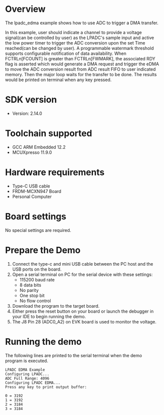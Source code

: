Overview
========

The lpadc_edma example shows how to use ADC to trigger a DMA transfer. 

In this example, user should indicate a channel to provide a voltage signal(can be controlled by user) as the LPADC's sample input
and active the low power timer to trigger the ADC conversion upon the set Time reached(can be changed by user). A programmable watermark
threshold supports configurable notification of data availability. When FCTRLn[FCOUNT] is greater than FCTRLn[FWMARK], the associated RDY
flag is asserted which would generate a DMA request and trigger the eDMA to move the ADC conversion result from ADC result FIFO to user
indicated memory. Then the major loop waits for the transfer to be done. The results would be printed on terminal when any key pressed.


SDK version
===========
- Version: 2.14.0

Toolchain supported
===================
- GCC ARM Embedded  12.2
- MCUXpresso  11.9.0

Hardware requirements
=====================
- Type-C USB cable
- FRDM-MCXN947 Board
- Personal Computer

Board settings
==============
No special settings are required.

Prepare the Demo
================
1. Connect the type-c and mini USB cable between the PC host and the USB ports on the board.
2. Open a serial terminal on PC for the serial device with these settings:
    - 115200 baud rate
    - 8 data bits
    - No parity
    - One stop bit
    - No flow control
3. Download the program to the target board.
4. Either press the reset button on your board or launch the debugger in your IDE to begin running
   the demo.
5. The J8 Pin 28 (ADC0_A2) on EVK board is used to monitor the voltage.

Running the demo
================
The following lines are printed to the serial terminal when the demo program is executed.
~~~~~~~~~~~~~~~~~~~~~~~~~~~~~~~~~~~~~~~~~~~~~~~~~~~~~
LPADC EDMA Example
Configuring LPADC...
ADC Full Range: 4096
Configuring LPADC EDMA...
Press any key to print output buffer:

0 = 3192
1 = 3192
2 = 3184
3 = 3184
~~~~~~~~~~~~~~~~~~~~~~~~~~~~~~~~~~~~~~~~~~~~~~~~~~~~~

